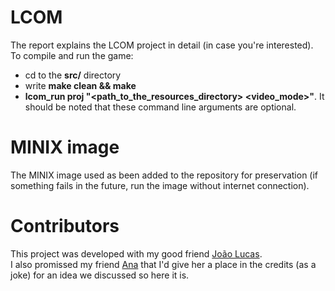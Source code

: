 # LCOM  
The report explains the LCOM project in detail (in case you're interested).  
To compile and run the game:  
- cd to the **src/** directory  
- write **make clean && make**  
- **lcom_run proj "<path_to_the_resources_directory> <video_mode>"**.
It should be noted that these command line arguments are optional.  

# MINIX image  
The MINIX image used as been added to the repository for preservation
(if something fails in the future, run the image without internet connection).

# Contributors
This project was developed with my good friend [João Lucas](https://github.com/joaolucasmartins).  
I also promissed my friend [Ana](https://github.com/anaines14) that I'd
give her a place in the credits (as a joke) for an idea we discussed
so here it is.
